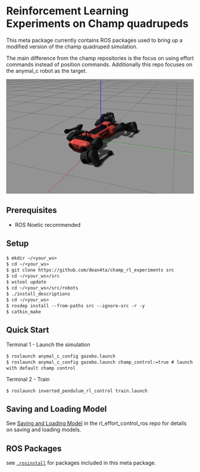 # Reinforcement Learning Experiments on Champ quadrupeds

This meta package currently contains ROS packages used to bring up a modified version of the champ quadruped simulation.

The main difference from the champ repositories is the focus on using effort commands instead of position commands. Additionally this repo focuses on the anymal_c robot as the target.

![ugly_rl](images/ugly_rl.gif)

## Prerequisites

 - ROS Noetic recommended


## Setup
```shell
$ mkdir ~/<your_ws>
$ cd ~/<your_ws>
$ git clone https://github.com/dean4ta/champ_rl_experiments src
$ cd ~/<your_ws>/src
$ wstool update
$ cd ~/<your_ws>/src/robots
$ ./install_descriptions
$ cd ~/<your_ws>
$ rosdep install --from-paths src --ignore-src -r -y
$ catkin_make
```

## Quick Start

Terminal 1 - Launch the simulation
```shell
$ roslaunch anymal_c_config gazebo.launch
$ roslaunch anymal_c_config gazebo.launch champ_control:=true # launch with default champ control
```

Terminal 2 - Train 
```shell
$ roslaunch inverted_pendulum_rl_control train.launch
```

## Saving and Loading Model
See [Saving and Loading Model](https://github.com/dean4ta/rl_effort_control_ros#saving-and-loading-model) in the rl_effort_control_ros repo for details on saving and loading models.

## ROS Packages
see [`.rosinstall`](.rosinstall) for packages included in this meta package.
